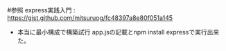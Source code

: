 #参照
express実践入門 : https://gist.github.com/mitsuruog/fc48397a8e80f051a145

- 本当に最小構成で構築試行
app.jsの記載とnpm install expressで実行出来た。
